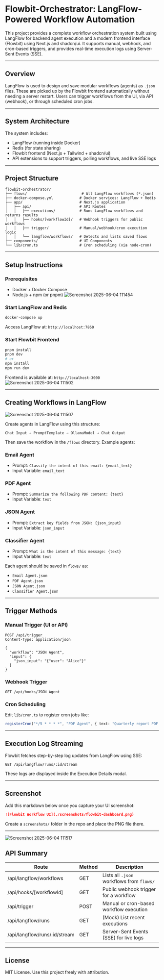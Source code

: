 # Flowbit-Orchestrator: LangFlow-Powered Workflow Automation

This project provides a complete workflow orchestration system built using LangFlow for backend agent execution and a modern frontend interface (Flowbit) using Next.js and shadcn/ui. It supports manual, webhook, and cron-based triggers, and provides real-time execution logs using Server-Sent Events (SSE).

---

## Overview

LangFlow is used to design and save modular workflows (agents) as `.json` files. These are picked up by the Flowbit frontend automatically without needing a server restart. Users can trigger workflows from the UI, via API (webhook), or through scheduled cron jobs.

---

## System Architecture

The system includes:

- LangFlow (running inside Docker)
- Redis (for state sharing)
- Flowbit frontend (Next.js + Tailwind + shadcn/ui)
- API extensions to support triggers, polling workflows, and live SSE logs

---

## Project Structure

```
flowbit-orchestrator/
├── flows/                         # All LangFlow workflows (*.json)
├── docker-compose.yml            # Docker services: LangFlow + Redis
├── app/                          # Next.js application
│   ├── api/                      # API Routes
│   │   ├── executions/           # Runs LangFlow workflows and returns results
│   │   ├── hooks/[workflowId]/   # Webhook triggers for public workflows
│   │   ├── trigger/              # Manual/webhook/cron execution logic
│   │   └── langflow/workflows/   # Detects and lists saved flows
├── components/                   # UI Components
└── lib/cron.ts                   # Cron scheduling (via node-cron)
```

---

## Setup Instructions

### Prerequisites

- Docker + Docker Compose
- Node.js + npm (or pnpm)
![Screenshot 2025-06-04 111454](https://github.com/user-attachments/assets/5e4293df-49de-4f58-85d9-1e4ab2a16cfe)

### Start LangFlow and Redis

```bash
docker-compose up
```

Access LangFlow at: `http://localhost:7860`

### Start Flowbit Frontend

```bash
pnpm install
pnpm dev
# or
npm install
npm run dev
```

Frontend is available at: `http://localhost:3000`
![Screenshot 2025-06-04 111502](https://github.com/user-attachments/assets/c161e2aa-ccff-4444-bc99-e30dd1932830)

---

## Creating Workflows in LangFlow
![Screenshot 2025-06-04 111507](https://github.com/user-attachments/assets/295bc132-34cd-45f6-b72c-42a7c9ee694a)

Create agents in LangFlow using this structure:

```
Chat Input → PromptTemplate → OllamaModel → Chat Output
```

Then save the workflow in the `/flows` directory. Example agents:

### Email Agent

- Prompt: `Classify the intent of this email: {email_text}`
- Input Variable: `email_text`

### PDF Agent

- Prompt: `Summarize the following PDF content: {text}`
- Input Variable: `text`

### JSON Agent

- Prompt: `Extract key fields from JSON: {json_input}`
- Input Variable: `json_input`

### Classifier Agent

- Prompt: `What is the intent of this message: {text}`
- Input Variable: `text`

Each agent should be saved in `flows/` as:
- `Email Agent.json`
- `PDF Agent.json`
- `JSON Agent.json`
- `Classifier Agent.json`

---

## Trigger Methods

### Manual Trigger (UI or API)

```http
POST /api/trigger
Content-Type: application/json

{
  "workflow": "JSON Agent",
  "input": {
    "json_input": "{"user": "Alice"}"
  }
}
```

### Webhook Trigger

```http
GET /api/hooks/JSON Agent
```

### Cron Scheduling

Edit `lib/cron.ts` to register cron jobs like:

```ts
registerCron("*/5 * * * *", "PDF Agent", { text: "Quarterly report PDF content here." });
```

---

## Execution Log Streaming

Flowbit fetches step-by-step log updates from LangFlow using SSE:

```
GET /api/langflow/runs/:id/stream
```

These logs are displayed inside the Execution Details modal.

---

## Screenshot

Add this markdown below once you capture your UI screenshot:

```md
![Flowbit Workflow UI](./screenshots/flowbit-dashboard.png)
```

Create a `screenshots/` folder in the repo and place the PNG file there.

---
![Screenshot 2025-06-04 111517](https://github.com/user-attachments/assets/cbb02af5-53db-40c9-ac98-14fc58c943a9)

## API Summary

| Route                                | Method | Description                                      |
|-------------------------------------|--------|--------------------------------------------------|
| /api/langflow/workflows             | GET    | Lists all `.json` workflows from `flows/`        |
| /api/hooks/[workflowId]             | GET    | Public webhook trigger for a workflow            |
| /api/trigger                         | POST   | Manual or cron-based workflow execution          |
| /api/langflow/runs                  | GET    | (Mock) List recent executions                    |
| /api/langflow/runs/:id/stream       | GET    | Server-Sent Events (SSE) for live logs           |

---

## License

MIT License. Use this project freely with attribution.


